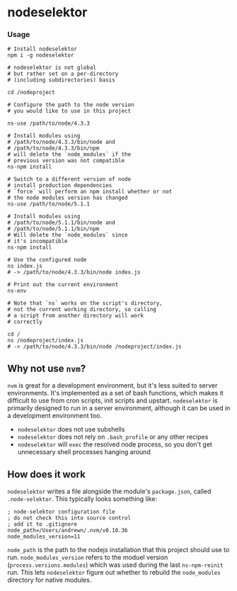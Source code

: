 # nodeselektor

### Usage

```shell
# Install nodeselektor
npm i -g nodeselektor

# nodeselektor is not global
# but rather set on a per-directory
# (including subdirectories) basis

cd /nodeproject

# Configure the path to the node version
# you would like to use in this project

ns-use /path/to/node/4.3.3

# Install modules using
# /path/to/node/4.3.3/bin/node and
# /path/to/node/4.3.3/bin/npm
# will delete the `node_modules` if the
# previous version was not compatible
ns-npm install

# Switch to a different version of node
# install production dependencies
# `force` will perform an npm install whether or not
# the node modules version has changed
ns-use /path/to/node/5.1.1

# Install modules using
# /path/to/node/5.1.1/bin/node and
# /path/to/node/5.1.1/bin/npm
# Will delete the `node_modules` since
# it's incompatible
ns-npm install

# Use the configured node
ns index.js
# -> /path/to/node/4.3.3/bin/node index.js

# Print out the current environment
ns-env 

# Note that `ns` works on the script's directory,
# not the current working directory, so calling
# a script from another directory will work
# correctly

cd /
ns /nodeproject/index.js
# -> /path/to/node/4.3.3/bin/node /nodeproject/index.js
```

## Why not use `nvm`?

`nvm` is great for a development environment, but it's less suited to server
environments. It's implemented as a set of bash functions, which makes it
difficult to use from cron scripts, init scripts and upstart. `nodeselektor` is
primarily designed to run in a server environment, although it can be used in a
development environment too.

* `nodeselektor` does not use subshells
* `nodeselektor` does not rely on `.bash_profile` or any other recipes
* `nodeselektor` will `exec` the resolved node process, so you don't get
  unnecessary shell processes hanging around

## How does it work

`nodeselektor` writes a file alongside the module's `package.json`, called
`.node-selektor`. This typically looks something like:

```
; node-selektor configuration file
; do not check this into source control
; add it to .gitignore
node_path=/Users/andrewn/.nvm/v0.10.36
node_modules_version=11
```

`node_path` is the path to the nodejs installation that this project should
use to run. `node_modules_version` refers to the moduel version
(`process.versions.modules`) which was used during the last `ns-npm-reinit` run.
This lets `nodeselektor` figure out whether to rebuild the `node_modules`
directory for native modules.

